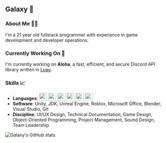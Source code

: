 ## Galaxy 🌌

### About Me 🧑‍🚀
I'm a 21 year old fullstack programmer with experience in game development and developer operations.

### Currently Working On 🚀
I'm currently working on **Aloha**, a fast, efficient, and secure Discord API library written in [Luau](https://luau.org/).

### Skills 📈
- **Languages**: <a href="https://lua.org/"><img src="https://upload.wikimedia.org/wikipedia/commons/c/cf/Lua-Logo.svg" width="25" height="25" style="vertical-align: text-bottom;"></a>
<a href="https://luau.org/"><img src="https://devforum-uploads.s3.dualstack.us-east-2.amazonaws.com/uploads/original/4X/c/5/a/c5acf1685bdf34d1d721c0c5ec8fc3c4e8c80b03.png" width="25" height="25" style="vertical-align: text-bottom;"></a>
<a href="https://www.rust-lang.org/"><img src="https://static-00.iconduck.com/assets.00/rust-icon-2048x2047-5s6wkmk1.png" width="25" height="25" style="vertical-align: text-bottom;"></a>
<a href="https://cplusplus.com/"><img src="https://user-images.githubusercontent.com/42747200/46140125-da084900-c26d-11e8-8ea7-c45ae6306309.png" width="25" height="25" style="vertical-align: text-bottom;"></a>
<a href="https://dotnet.microsoft.com/en-us/languages/csharp"><img src="https://static-00.iconduck.com/assets.00/c-sharp-c-icon-912x1024-j3yidw37.png" width="25" height="25" style="vertical-align: text-bottom;"></a>
<a href="https://www.java.com/en/"><img src="https://static-00.iconduck.com/assets.00/java-icon-1511x2048-6ikx8301.png" width="25" height="25" style="vertical-align: text-bottom;"></a>
- **Software**: Unity, JDK, Unreal Engine, Roblox, Microsoft Office, Blender, Visual Studio, Git
- **Discipline**: UI/UX Design, Technical Documentation, Game Design, Object-Oriented Programming, Project Management, Sound Design, Team Leadership

![Galaxy's GitHub stats](https://github-readme-stats.vercel.app/api?username=thegalaxydev&show_icons=true&theme=dracula)
